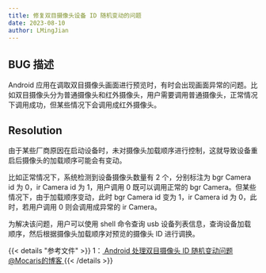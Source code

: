 ```yaml
---
title: 修复双目摄像头设备 ID 随机变动的问题
date: 2023-08-10
author: LMingJian
---
```


## BUG 描述

Android 应用在调取双目摄像头画面进行预览时，有时会出现画面异常的问题。比如双目摄像头分为普通摄像头和红外摄像头，用户需要调用普通摄像头，正常情况下调用成功，但某些情况下会调用成红外摄像头。

## Resolution

由于某些厂商原因在启动设备时，未对摄像头加载顺序进行控制，这就导致设备重启后摄像头的加载顺序可能会有变动。

比如正常情况下，系统检测到设备摄像头数量有 2 个，分别标注为 bgr Camera id 为 0，ir Camera id 为 1，用户调用 0 既可以调用正常的 bgr Camera。但某些情况下，由于加载顺序变动，此时 bgr Camera id 变为 1，ir Camera id 为 0，此时，若用户调用 0 则会调用成异常的 ir Camera。

为解决该问题，用户可以使用 shell 命令查询 usb 设备列表信息，查询设备加载顺序，然后根据摄像头加载顺序对预览的摄像头 ID 进行调换。

{{< details "参考文件" >}} 
1：[ Android 处理双目摄像头 ID 随机变动问题  @Mocaris的博客 ](https://blog.csdn.net/ZP313689969/article/details/130362218)
{{< /details >}}
